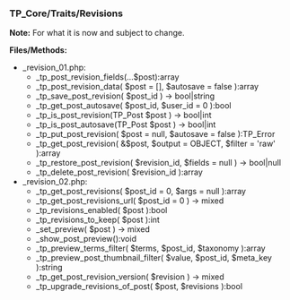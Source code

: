 ### TP_Core/Traits/Revisions

**Note:** For what it is now and subject to change. 

**Files/Methods:** 
- _revision_01.php: 	
	- _tp_post_revision_fields(...$post):array 
	- _tp_post_revision_data( $post = [], $autosave = false ):array 
	- _tp_save_post_revision( $post_id ) -> bool|string
	- _tp_get_post_autosave( $post_id, $user_id = 0 ):bool 
	- _tp_is_post_revision(TP_Post $post ) -> bool|int 
	- _tp_is_post_autosave(TP_Post $post ) -> bool|int  
	- _tp_put_post_revision( $post = null, $autosave = false ):TP_Error 
	- _tp_get_post_revision( &$post, $output = OBJECT, $filter = 'raw' ):array
	- _tp_restore_post_revision( $revision_id, $fields = null ) -> bool|null  
	- _tp_delete_post_revision( $revision_id ):array 
- _revision_02.php: 	
	- _tp_get_post_revisions( $post_id = 0, $args = null ):array 
	- _tp_get_post_revisions_url( $post_id = 0 ) -> mixed 
	- _tp_revisions_enabled( $post ):bool 
	- _tp_revisions_to_keep( $post ):int 
	- _set_preview( $post ) -> mixed 
	- _show_post_preview():void 
	- _tp_preview_terms_filter( $terms, $post_id, $taxonomy ):array 
	- _tp_preview_post_thumbnail_filter( $value, $post_id, $meta_key ):string 
	- _tp_get_post_revision_version( $revision ) -> mixed 
	- _tp_upgrade_revisions_of_post( $post, $revisions ):bool 
